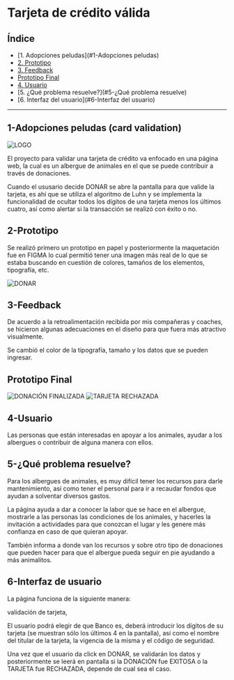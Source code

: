 # Tarjeta de crédito válida

## Índice

* [1. Adopciones peludas](#1-Adopciones peludas)
* [2. Prototipo](#2-Prototipo)
* [3. Feedback](#3-Feedback)
* [Prototipo Final](#Prototipo)
* [4. Usuario](#4-Usuario)
* [5. ¿Qué problema resuelve?](#5-¿Qué problema resuelve)
* [6. Interfaz del usuario](#6-Interfaz del usuario)

***

## 1-Adopciones peludas (card validation)

![LOGO](https://user-images.githubusercontent.com/108847679/179627535-404f85fe-59dd-40fe-a748-a489478d895b.png)

El proyecto para validar una tarjeta de crédito va enfocado en una página web,
la cual es un albergue de animales en el que se puede contribuir a través de 
donaciones. 

Cuando el ususario decide DONAR se abre la pantalla para que valide la tarjeta, 
es ahí que se utiliza el algoritmo de Luhn y se implementa la funcionalidad de ocultar
todos los dígitos de una tarjeta menos los últimos cuatro, así como alertar si 
la transacción se realizó con éxito o no.

## 2-Prototipo

Se realizó primero un prototipo en papel y posteriormente la maquetación fue en FIGMA
lo cual permitió tener una imagen más real de lo que se estaba buscando en
cuestión de colores, tamaños de los elementos, tipografía, etc.

![DONAR](https://user-images.githubusercontent.com/108847679/179628029-55da1142-33f5-4912-a00a-4dd916a77092.jpg)

## 3-Feedback 

De acuerdo a la retroalimentación recibida por mis compañeras y coaches, se hicieron algunas adecuaciones
en el diseño para que fuera más atractivo visualmente.

Se cambió el color de la tipografía, tamaño y los datos que se pueden ingresar. 

## Prototipo Final 
![DONACIÓN FINALIZADA](https://user-images.githubusercontent.com/108847679/179628060-3827cab6-7cfd-4240-8628-5c62accb8fde.jpg)
![TARJETA RECHAZADA](https://user-images.githubusercontent.com/108847679/179628073-dd9d4934-b2af-4fb1-8be3-eb282edae9cd.jpg)

## 4-Usuario
Las personas que están interesadas en apoyar a los animales, ayudar a los albergues o contribuir 
de alguna manera con ellos. 

## 5-¿Qué problema resuelve?
Para los albergues de animales, es muy difícil tener los recursos para darle mantenimiento, 
así como tener el personal para ir a recaudar fondos que ayudan a solventar diversos gastos.

La página ayuda a dar a conocer la labor que se hace en el albergue, mostrarle a las 
personas las condiciones de los animales, y hacerles la invitación a actividades para
que conozcan el lugar y les genere más confianza en caso de que quieran apoyar.

También informa a donde van los recursos y sobre otro tipo de donaciones que pueden
hacer para que el albergue pueda seguir en pie ayudando a más animalitos.

## 6-Interfaz de usuario

La página funciona de la siguiente manera:

validación de tarjeta,

El usuario podrá elegir de que Banco es, deberá introducir los dígitos de su tarjeta 
(se muestran sólo los últimos 4 en la pantalla), así como el nombre del titular 
de la tarjeta, la vigencia de la misma y el código de seguridad.

Una vez que el usuario da click en DONAR, se validarán los datos y posteriormente
se leerá en pantalla si la DONACIÓN fue EXITOSA o la TARJETA fue RECHAZADA, depende de cual 
sea el caso.




